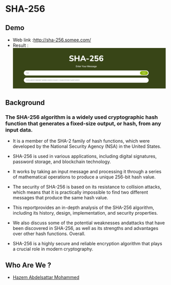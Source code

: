 # SHA-256

## Demo 

* Web link :http://sha-256.somee.com/
* Result :
![Results](https://github.com/Hazem-404/SHA-256/blob/master/test.jpg)


## Background 

### The SHA-256 algorithm is a widely used cryptographic hash function that generates a fixed-size output, or hash, from any input data. 

* It is a member of the SHA-2 family of hash functions, which were developed by the National Security Agency (NSA) in the United States. 

* SHA-256 is used in various applications, including digital signatures, password storage, and blockchain technology. 

* It works by taking an input message and processing it through a series of mathematical operations to produce a unique 256-bit hash value. 

* The security of SHA-256 is based on its resistance to collision attacks, which means that it is practically impossible to find two different messages that produce the same hash value.

* This reportprovides an in-depth analysis of the SHA-256 algorithm, including its history, design, implementation, and security properties.

* We also discuss some of the potential weaknesses andattacks that have been discovered in SHA-256, as well as its strengths and advantages over other hash functions. Overall.
  
* SHA-256 is a highly secure and reliable encryption algorithm that plays a crucial role in modern cryptography.

## Who Are We ?

- [Hazem Abdelsattar Mohammed ](https://github.com/Hazem-404)




